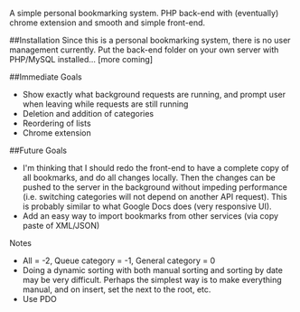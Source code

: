 A simple personal bookmarking system. PHP back-end with (eventually) chrome extension and smooth and simple front-end.

##Installation
Since this is a personal bookmarking system, there is no user management currently. Put the back-end folder on your own server with PHP/MySQL installed... [more coming]

##Immediate Goals
- Show exactly what background requests are running, and prompt user when leaving while requests are still running
- Deletion and addition of categories
- Reordering of lists
- Chrome extension

##Future Goals
- I'm thinking that I should redo the front-end to have a complete copy of all bookmarks, and do all changes locally. Then the changes can be pushed to the server in the background without impeding performance (i.e. switching categories will not depend on another API request). This is probably similar to what Google Docs does (very responsive UI).
- Add an easy way to import bookmarks from other services (via copy paste of XML/JSON)

Notes
- All = -2, Queue category = -1, General category = 0
- Doing a dynamic sorting with both manual sorting and sorting by date may be very difficult. Perhaps the simplest way is to make everything manual, and on insert, set the next to the root, etc.
- Use PDO